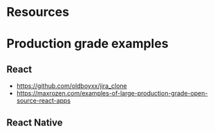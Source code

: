 # Resources


# Production grade examples

## React

- https://github.com/oldboyxx/jira_clone
- https://maxrozen.com/examples-of-large-production-grade-open-source-react-apps

## React Native
  
